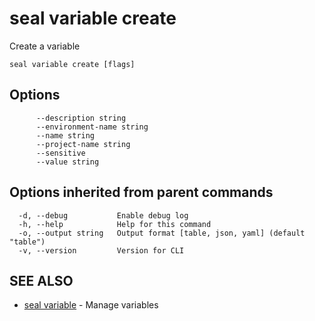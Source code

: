 # seal variable create

Create a variable

```
seal variable create [flags]
```

## Options

```
      --description string        
      --environment-name string   
      --name string               
      --project-name string       
      --sensitive                 
      --value string              
```

## Options inherited from parent commands

```
  -d, --debug           Enable debug log
  -h, --help            Help for this command
  -o, --output string   Output format [table, json, yaml] (default "table")
  -v, --version         Version for CLI
```

## SEE ALSO

* [seal variable](seal_variable)	 - Manage variables

